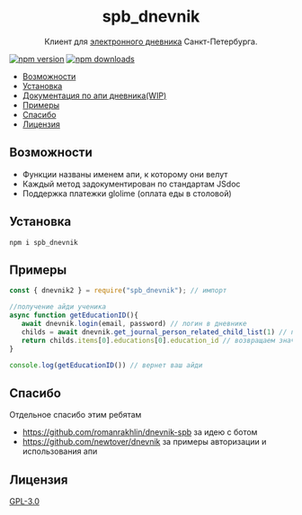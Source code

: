<h1 align="center">
   <b>
        <a>spb_dnevnik</a><br>
    </b>
</h1>

<p align="center">Клиент для <a href = "https://dnevnik2.petersburgedu.ru/">электронного дневника</a> Санкт-Петербурга.</p>

[![npm version](https://img.shields.io/npm/v/spb_dnevnik)](https://www.npmjs.org/package/spb_dnevnik)
[![npm downloads](https://img.shields.io/npm/dm/spb_dnevnik)](https://npm-stat.com/charts.html?package=spb_dnevnik)

- [Возможности](#возможности)
- [Установка](#установка)
- [Документация по апи дневника(WIP)](https://mikhaillav.github.io/dnevnik2_docs/)
- [Примеры](#примеры)
- [Спасибо](#спасибо)
- [Лицензия](#лицензия)

## Возможности
   - Функции названы именем апи, к которому они велут
   - Каждый метод задокументирован по стандартам JSdoc
   - Поддержка платежки glolime (оплата еды в столовой)
## Установка
``` 
npm i spb_dnevnik
```

## Примеры
```js
const { dnevnik2 } = require("spb_dnevnik"); // импорт 

//получение айди ученика
async function getEducationID(){
   await dnevnik.login(email, password) // логин в дневнике
   childs = await dnevnik.get_journal_person_related_child_list(1) // получение списка детей (если родитель) и самого себя (если ученик)
   return childs.items[0].educations[0].education_id // возвращаем значение функции
}

console.log(getEducationID()) // вернет ваш айди

```

## Спасибо
Отдельное спасибо этим ребятам
- https://github.com/romanrakhlin/dnevnik-spb за идею с ботом
- https://github.com/newtover/dnevnik за примеры авторизации и использования апи

## Лицензия

[GPL-3.0](https://ru.wikipedia.org/wiki/GNU_General_Public_License#GPL_v3)
